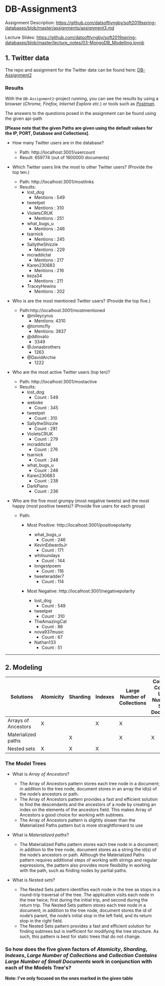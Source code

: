 # DB-Assignment3

Assignment Description: https://github.com/datsoftlyngby/soft2019spring-databases/blob/master/assignments/assignment3.md

Lecture Slides: https://github.com/datsoftlyngby/soft2019spring-databases/blob/master/lecture_notes/03-MongoDB_Modelling.ipynb

## 1. Twitter data 

The repo and assignment for the Twitter data can be found here: [DB-Assignment2](https://github.com/radeonxray/DB-Assignment2)

### Results

With the `DB-Assignment2`-project running, you can see the results by using a browser (*Chrome, Firefox, Internet Explore etc.*) or tools such as [*Postman*](https://www.getpostman.com).

The answers to the questions posed in the assignment can be found using the given api-path

**[Please note that the given Paths are given using the default values for the IP, PORT, Database and Collections]**.

- How many Twitter users are in the database?
  - Path: http://localhost:3001/usercount
  - Result: 659774 (out of 1600000 documents)
  
- Which Twitter users link the most to other Twitter users? (Provide the top ten.)
  - Path: http://localhost:3001/mostlinks
  - Results:
    - lost_dog 
      - Mentions : 549
    - tweetpet
      - Mentions : 310
    - VioletsCRUK
      - Mentions : 251
    - what_bugs_u
      - Mentions : 246
    - tsarnick
      - Mentions : 245
    - SallytheShizzle
      - Mentions : 229
    - mcraddictal
      - Mentions : 217
    - Karen230683
      - Mentions : 216
    - keza34
      - Mentions : 211
    - TraceyHewins
      - Mentions : 202
  
- Who is are the most mentioned Twitter users? (Provide the top five.) 
  - Path:http://localhost:3001/mostmentioned
      - @mileycyrus
        - Mentions: 4310
      - @tommcfly
        - Mentions: 3837
      - @ddlovato
        - 3349
      - @Jonasbrothers
        - 1263
      - @DavidArchie
        - 1222
  
- Who are the most active Twitter users (top ten)?
  - Path: http://localhost:3001/mostactive
  - Results: 
    - lost_dog 
      - Count : 549
    - weboke
      - Count : 345
    - tweetpet
      - Count : 310
    - SallytheShizzle
      - Count : 281
    - VioletsCRUK
      - Count : 279
    - mcraddictal
      - Count : 276
    - tsarnick
      - Count : 248
    - what_bugs_u
      - Count : 246
    - Karen230683
      - Count : 238
    - DarkPiano
      - Count : 236
      
- Who are the five most grumpy (most negative tweets) and the most happy (most positive tweets)? (Provide five users for each group) 
  - Path: 
    - Most Positive: http://localhost:3001/positivepolarity
      - what_bugs_u
        - Count : 246
      - KevinEdwardsJr
        - Count : 171
      - whitsundays
        - Count : 144
      - longestpoem
        - Count : 116
      - tweeteradder7
        - Count : 114
        
    - Most Negative: http://localhost:3001/negativepolarity
      - lost_dog
        - Count : 549
      - tweetpet
        - Count : 310
      - TheAmazingCat
        - Count : 86
      - nova937music
        - Count : 67
      - Nathan133
        - Count : 51
        
----
## 2. Modeling

|  Solutions |  Atomicity | Sharding  |  Indexes | Large Number of Collections  |  Collection Contains Large Number of Small Documents |
|---|---|---|---|---|---|
| Arrays of Ancestors  |X|   | X  | X  |   |
|  Materialized paths |   |  X |   | X  |  X |
|  Nested sets |  X | X  | X  |   |   |

### The Model Trees
- What is *Array of Ancestors*?
  - The Array of Ancestors pattern stores each tree node in a document; in addition to the tree node, document stores in an array the id(s) of the node’s ancestors or path.
  - The Array of Ancestors pattern provides a fast and efficient solution to find the descendants and the ancestors of a node by creating an index on the elements of the ancestors field. This makes Array of Ancestors a good choice for working with subtrees.
  - The Array of Ancestors pattern is slightly slower than the Materialized Paths pattern but is more straightforward to use
  
- What is *Materialized paths*?
  - The Materialized Paths pattern stores each tree node in a document; in addition to the tree node, document stores as a string the id(s) of the node’s ancestors or path. Although the Materialized Paths pattern requires additional steps of working with strings and regular expressions, the pattern also provides more flexibility in working with the path, such as finding nodes by partial paths.

- What is *Nested sets*?
  - The Nested Sets pattern identifies each node in the tree as stops in a round-trip traversal of the tree. The application visits each node in the tree twice; first during the initial trip, and second during the return trip. The Nested Sets pattern stores each tree node in a document; in addition to the tree node, document stores the id of node’s parent, the node’s initial stop in the left field, and its return stop in the right field.
  - The Nested Sets pattern provides a fast and efficient solution for finding subtrees but is inefficient for modifying the tree structure. As such, this pattern is best for static trees that do not change.
  
### So how does the five given factors of *Atomicity*, *Sharding*, *Indexes*, *Large Number of Collections* and *Collection Contains Large Number of Small Documents* work in conjunction with each of the Models Tree's?

**Note: I've only focused on the ones marked in the given table**
  
